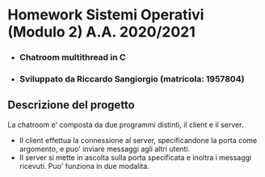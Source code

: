 # Homework Sistemi Operativi (Modulo 2) A.A. 2020/2021
* ### Chatroom multithread in C
* ### Sviluppato da Riccardo Sangiorgio (matricola: 1957804)


## Descrizione del progetto

La chatroom e' composta da due programmi distinti, il client e il server.
* Il client effettua la connessione al server, specificandone la porta come argomento, e puo' inviare messaggi agli altri utenti.
* Il server si mette in ascolta sulla porta specificata e inoltra i messaggi ricevuti. Puo' funziona in due modalita.
